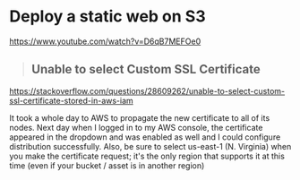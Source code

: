 # Deploy a static web on S3 
https://www.youtube.com/watch?v=D6qB7MEFOe0

> ## Unable to select Custom SSL Certificate 

https://stackoverflow.com/questions/28609262/unable-to-select-custom-ssl-certificate-stored-in-aws-iam

It took a whole day to AWS to propagate the new certificate to all of its nodes. 
Next day when I logged in to my AWS console, the certificate appeared in the dropdown and was enabled as well and I could configure distribution successfully.
Also, be sure to select us-east-1 (N. Virginia) when you make the certificate request; it's the only region that supports it at this time (even if your bucket / asset is in another region)

